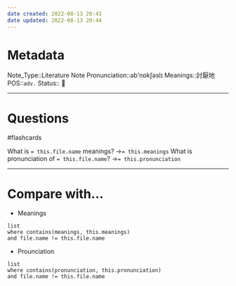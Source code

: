 ```yaml
---
date created: 2022-08-13 20:43
date updated: 2022-08-13 20:44
---
```


# Metadata

Note_Type::Literature Note
Pronunciation::əb'nɒkʃəslɪ
Meanings::討厭地
POS::`adv.`
Status:: 👶

---

# Questions

#flashcards

What is `= this.file.name` meanings? ->`= this.meanings` <!--SR:!2022-08-19,4,270-->
What is pronunciation of `= this.file.name`? ->`= this.pronunciation` <!--SR:!2022-08-19,4,270-->

---

# Compare with...

- Meanings

```dataview
list
where contains(meanings, this.meanings)
and file.name != this.file.name
```

- Prounciation

```dataview
list
where contains(pronunciation, this.pronunciation)
and file.name != this.file.name
```
